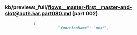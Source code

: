 ### kb/previews_full/flows__master-first__master-and-slot@auth.har.part080.md (part 002)

```md
             {
                        "functionName": "next",
     
```

```
